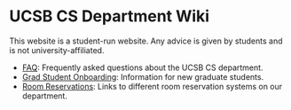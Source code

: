 # UCSB CS Department Wiki

This website is a student-run website. Any advice is given by students and is not university-affiliated.

- [FAQ](faq.md): Frequently asked questions about the UCSB CS department.
- [Grad Student Onboarding](onboarding.md): Information for new graduate students.
- [Room Reservations](reservations.md): Links to different room reservation systems on our department.
